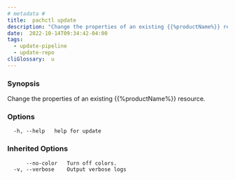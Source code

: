 ```yaml
---
# metadata # 
title:  pachctl update
description: "Change the properties of an existing {{%productName%}} resource."
date:  2022-10-14T09:34:42-04:00
tags:
  - update-pipeline
  - update-repo
cliGlossary:  u
---
```


### Synopsis

Change the properties of an existing {{%productName%}} resource.

### Options

```
  -h, --help   help for update
```

### Inherited Options

```
      --no-color   Turn off colors.
  -v, --verbose    Output verbose logs
```


